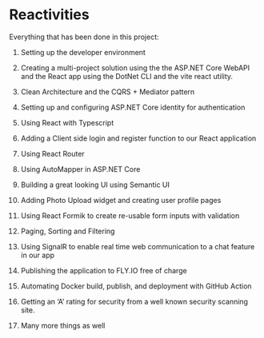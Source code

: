 # Reactivities

Everything that has been done in this project: 

1. Setting up the developer environment

2. Creating a multi-project solution using the the ASP.NET Core WebAPI and the React app using the DotNet CLI and the vite react utility.

3. Clean Architecture and the CQRS + Mediator pattern

4. Setting up and configuring ASP.NET Core identity for authentication

5. Using React with Typescript

6. Adding a Client side login and register function to our React application

7. Using React Router

8. Using AutoMapper in ASP.NET Core

9. Building a great looking UI using Semantic UI

10. Adding Photo Upload widget and creating user profile pages

11. Using React Formik to create re-usable form inputs with validation

12. Paging, Sorting and Filtering

13. Using SignalR to enable real time web communication to a chat feature in our app

14. Publishing the application to FLY.IO free of charge

15. Automating Docker build, publish, and deployment with GitHub Action 

16. Getting an ‘A’ rating for security from a well known security scanning site.

17. Many more things as well
